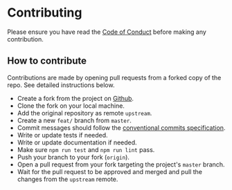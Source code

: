 # Contributing

Please ensure you have read the [Code of Conduct](./CODE_OF_CONDUCT.md) before
making any contribution.

## How to contribute

Contributions are made by opening pull requests from a forked copy of the repo.
See detailed instructions below.

- Create a fork from the project on [Github](https://github.com/devoinc/grid-layout).
- Clone the fork on your local machine.
- Add the original repository as remote `upstream`.
- Create a new `feat/` branch from `master`.
- Commit messages should follow the [conventional commits specification](https://www.conventionalcommits.org/en/v1.0.0/).
- Write or update tests if needed.
- Write or update documentation if needed.
- Make sure `npm run test` and `npm run lint` pass.
- Push your branch to your fork (`origin`).
- Open a pull request from your fork targeting the project's `master` branch.
- Wait for the pull request to be approved and merged and pull the changes from
  the `upstream` remote.
